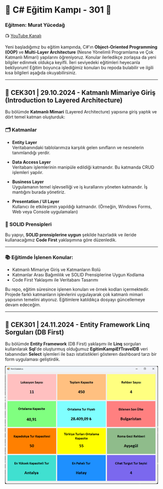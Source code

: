 # 🏅 **C# Eğitim Kampı - 301** 🏅  
### Eğitmen: Murat Yücedağ  
📺 [YouTube Kanalı](https://www.youtube.com/@MurattYucedag)  

Yeni başladığımız bu eğitim kampında, C#'ın **Object-Oriented Programming (OOP)** ve **Multi-Layer Architecture** (Nesne Yönelimli Programlama ve Çok Katmanlı Mimari) yapılarını öğreniyoruz. Konular ilerledikçe zorlaşsa da yeni bilgiler edinmek oldukça keyifli. İleri seviyedeki eğitimleri heyecanla bekliyorum! Eğitim boyunca işlediğimiz konuları bu repoda bulabilir ve ilgili kısa bilgileri aşağıda okuyabilirsiniz.

---

## 📜 CEK301 | 29.10.2024 - Katmanlı Mimariye Giriş (Introduction to Layered Architecture)

Bu bölümde **Katmanlı Mimari** (Layered Architecture) yapısına giriş yaptık ve dört temel katman oluşturduk:

### 🗂 Katmanlar

- **Entity Layer**  
  Veritabanındaki tablolarımıza karşılık gelen sınıfların ve nesnelerin tanımlandığı yerdir.

- **Data Access Layer**  
  Veritabanı işlemlerinin manipüle edildiği katmandır. Bu katmanda CRUD işlemleri yapılır.

- **Business Layer**  
  Uygulamanın temel işlevselliği ve iş kurallarını yöneten katmandır. İş mantığını burada yönetiriz.

- **Presentation / UI Layer**  
  Kullanıcı ile etkileşimin yapıldığı katmandır. (Örneğin, Windows Forms, Web veya Console uygulamaları)

### 🎯 SOLID Prensipleri

Bu yapıyı, **SOLID prensiplerine uygun** şekilde hazırladık ve ileride kullanacağımız **Code First** yaklaşımına göre düzenledik.

---

### 📚 Eğitimde İşlenen Konular:
- Katmanlı Mimariye Giriş ve Katmanların Rolü  
- Katmanlar Arası Bağımlılık ve SOLID Prensiplerine Uygun Kodlama  
- Code First Yaklaşımı ile Veritabanı Tasarımı  

Bu repo, eğitim süresince işlenen konuları ve örnek kodları içermektedir. Projede farklı katmanların işlevlerini uygulayarak çok katmanlı mimari yapısının temelini atıyoruz. Eğitimlere katıldıkça dosyayı güncellemeye devam edeceğim.

--- 

## 📜 CEK301 | 24.11.2024 - Entity Framework Linq Sorguları (DB First)

Bu bölümde **Entity Framework** (DB First) yaklaşımı ile **Linq** sorguları kullanılarak **Sql**'de oluşturmuş olduğumuz
**EgitimKampiEfTravelDB** veri tabanından **Select** işlemleri ile bazı istatistikleri gösteren dashboard tarzı bir form uygulaması geliştirdik.

![Proje Görseli](CEK301.EFProject/images/dashboard.png)


